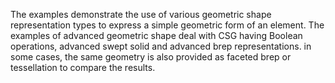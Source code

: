 ﻿The examples demonstrate the use of various geometric shape representation types to express a simple geometric form of an element. The examples of advanced geometric shape deal with CSG having Boolean operations, advanced swept solid and advanced brep representations. in some cases, the same geometry is also provided as faceted brep or tessellation to compare the results.
